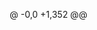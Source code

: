 @ -0,0 +1,352 @@
<!DOCTYPE html>
<html lang="en">
<head>
    <meta charset="UTF-8">
    <meta name="viewport" content="width=device-width, initial-scale=1.0">
    <title>URL to QR Code Generator</title>
    <style>
        * {
            margin: 0;
            padding: 0;
            box-sizing: border-box;
        }
        
        body {
            font-family: -apple-system, BlinkMacSystemFont, 'Segoe UI', Roboto, Oxygen, Ubuntu, Cantarell, sans-serif;
            background: linear-gradient(135deg, #667eea 0%, #764ba2 100%);
            min-height: 100vh;
            display: flex;
            align-items: center;
            justify-content: center;
            padding: 20px;
        }
        
        .container {
            background: rgba(255, 255, 255, 0.95);
            backdrop-filter: blur(10px);
            border-radius: 20px;
            padding: 40px;
            box-shadow: 0 20px 40px rgba(0, 0, 0, 0.1);
            max-width: 500px;
            width: 100%;
            text-align: center;
        }
        
        h1 {
            color: #333;
            margin-bottom: 30px;
            font-size: 2.2em;
            font-weight: 700;
        }
        
        .input-group {
            margin-bottom: 30px;
        }
        
        label {
            display: block;
            margin-bottom: 8px;
            font-weight: 600;
            color: #555;
            text-align: left;
        }
        
        input[type="url"] {
            width: 100%;
            padding: 15px;
            border: 2px solid #e0e0e0;
            border-radius: 12px;
            font-size: 16px;
            transition: all 0.3s ease;
            background: white;
        }
        
        input[type="url"]:focus {
            outline: none;
            border-color: #667eea;
            box-shadow: 0 0 0 3px rgba(102, 126, 234, 0.1);
        }
        
        button {
            background: linear-gradient(135deg, #667eea 0%, #764ba2 100%);
            color: white;
            border: none;
            padding: 15px 30px;
            border-radius: 12px;
            font-size: 16px;
            font-weight: 600;
            cursor: pointer;
            transition: all 0.3s ease;
            width: 100%;
        }
        
        button:hover {
            transform: translateY(-2px);
            box-shadow: 0 10px 20px rgba(102, 126, 234, 0.3);
        }
        
        button:active {
            transform: translateY(0);
        }
        
        .qr-output {
            margin-top: 30px;
            padding: 20px;
            background: white;
            border-radius: 12px;
            box-shadow: 0 5px 15px rgba(0, 0, 0, 0.1);
            display: none;
        }
        
        .qr-output.show {
            display: block;
            animation: fadeIn 0.5s ease;
        }
        
        @keyframes fadeIn {
            from { opacity: 0; transform: translateY(20px); }
            to { opacity: 1; transform: translateY(0); }
        }
        
        canvas {
            border: 1px solid #e0e0e0;
            border-radius: 8px;
        }
        
        .download-btn {
            margin-top: 15px;
            background: #28a745;
            font-size: 14px;
            padding: 10px 20px;
            width: auto;
            display: inline-block;
        }
        
        .download-btn:hover {
            background: #218838;
            box-shadow: 0 5px 15px rgba(40, 167, 69, 0.3);
        }
        
        .error {
            color: #dc3545;
            font-size: 14px;
            margin-top: 5px;
            text-align: left;
        }
        
        @media (max-width: 480px) {
            .container {
                padding: 30px 20px;
            }
            
            h1 {
                font-size: 1.8em;
            }
        }
    </style>
</head>
<body>
    <div class="container">
        <h1>🔗 QR Code Generator</h1>
        
        <form id="qrForm">
            <div class="input-group">
                <label for="urlInput">Enter URL:</label>
                <input 
                    type="url" 
                    id="urlInput" 
                    placeholder="https://example.com"
                    required
                >
                <div id="errorMessage" class="error"></div>
            </div>
            
            <button type="submit">Generate QR Code</button>
        </form>
        
        <div id="qrOutput" class="qr-output">
            <canvas id="qrCanvas"></canvas>
            <button id="downloadBtn" class="download-btn">Download QR Code</button>
        </div>
    </div>

    <script>
        const form = document.getElementById('qrForm');
        const urlInput = document.getElementById('urlInput');
        const errorMessage = document.getElementById('errorMessage');
        const qrOutput = document.getElementById('qrOutput');
        const qrCanvas = document.getElementById('qrCanvas');
        const downloadBtn = document.getElementById('downloadBtn');
        
        function isValidURL(string) {
            try {
                new URL(string);
                return true;
            } catch (_) {
                return false;
            }
        }
        
        function showError(message) {
            errorMessage.textContent = message;
            errorMessage.style.display = 'block';
        }
        
        function hideError() {
            errorMessage.textContent = '';
            errorMessage.style.display = 'none';
        }
        
        // Use Google Charts API to generate QR code
        function generateQRCode(url) {
            const size = '300x300';
            const qrUrl = `https://api.qrserver.com/v1/create-qr-code/?size=${size}&data=${encodeURIComponent(url)}`;
            
            // Create an image element
            const img = new Image();
            img.crossOrigin = 'anonymous';
            
            img.onload = function() {
                // Set canvas size
                qrCanvas.width = 300;
                qrCanvas.height = 300;
                
                // Draw the image on canvas
                const ctx = qrCanvas.getContext('2d');
                ctx.clearRect(0, 0, qrCanvas.width, qrCanvas.height);
                ctx.drawImage(img, 0, 0, 300, 300);
                
                hideError();
                qrOutput.classList.add('show');
            };
            
            img.onerror = function() {
                // Fallback: create a simple QR code pattern if API fails
                showError('QR code service unavailable. Using fallback method.');
                createFallbackQR(url);
            };
            
            img.src = qrUrl;
        }
        
        // Fallback QR code generator (very basic)
        function createFallbackQR(url) {
            qrCanvas.width = 300;
            qrCanvas.height = 300;
            const ctx = qrCanvas.getContext('2d');
            
            // Clear canvas
            ctx.fillStyle = '#ffffff';
            ctx.fillRect(0, 0, 300, 300);
            
            // Create a simple pattern - this is just a placeholder
            // In a real implementation, you'd need a full QR code algorithm
            ctx.fillStyle = '#000000';
            
            // Simple grid pattern as placeholder
            const cellSize = 10;
            const data = url.split('').map(char => char.charCodeAt(0));
            
            for (let i = 0; i < 25; i++) {
                for (let j = 0; j < 25; j++) {
                    const index = (i * 25 + j) % data.length;
                    if (data[index] % 2 === 0) {
                        ctx.fillRect(j * cellSize + 25, i * cellSize + 25, cellSize, cellSize);
                    }
                }
            }
            
            // Add corner markers
            ctx.fillRect(25, 25, 70, 70);
            ctx.fillStyle = '#ffffff';
            ctx.fillRect(35, 35, 50, 50);
            ctx.fillStyle = '#000000';
            ctx.fillRect(45, 45, 30, 30);
            
            qrOutput.classList.add('show');
        }
        
        function downloadQRCode() {
            const link = document.createElement('a');
            link.download = 'qrcode.png';
            link.href = qrCanvas.toDataURL('image/png');
            document.body.appendChild(link);
            link.click();
            document.body.removeChild(link);
        }
        
        form.addEventListener('submit', function(e) {
            e.preventDefault();
            
            const url = urlInput.value.trim();
            
            if (!url) {
                showError('Please enter a URL');
                return;
            }
            
            if (!isValidURL(url)) {
                showError('Please enter a valid URL (include http:// or https://)');
                return;
            }
            
            hideError();
            console.log('Generating QR code for:', url); // Debug log
            generateQRCode(url);
        });
        
        downloadBtn.addEventListener('click', downloadQRCode);
        
        // Clear error when user starts typing
        urlInput.addEventListener('input', function() {
            if (errorMessage.textContent) {
                hideError();
            }
        });
        
        // Auto-add https:// if protocol is missing
        urlInput.addEventListener('blur', function() {
            let value = this.value.trim();
            if (value && !value.match(/^https?:\/\//)) {
                this.value = 'https://' + value;
            }
        });
        
        // URL Query Parameter Support with proper separation
        function getUrlParameter(name) {
            const urlParams = new URLSearchParams(window.location.search);
            return urlParams.get(name);
        }
        
        function parseAppParameters() {
            const fullUrl = window.location.href;
            const questionMarkIndex = fullUrl.indexOf('?');
            
            if (questionMarkIndex === -1) {
                return { targetUrl: null, autoGenerate: false, imageOnly: false };
            }
            
            const queryString = fullUrl.substring(questionMarkIndex + 1);
            const urlParams = new URLSearchParams(queryString);
            
            // Get app control parameters first
            const autoGenerate = urlParams.get('auto') === 'true';
            const imageOnly = urlParams.get('image') === 'true';
            
            // For the URL parameter, we need to be more careful
            let targetUrl = urlParams.get('url');
            
            // If URL parameter is not properly encoded, try alternative parsing
            if (!targetUrl && queryString.includes('url=')) {
                // Find the url= parameter manually
                const urlParamStart = queryString.indexOf('url=') + 4;
                let urlParamEnd = queryString.length;
                
                // Look for the next parameter that belongs to the app (auto= or image=)
                const nextAutoIndex = queryString.indexOf('&auto=', urlParamStart);
                const nextImageIndex = queryString.indexOf('&image=', urlParamStart);
                
                if (nextAutoIndex !== -1 && nextImageIndex !== -1) {
                    urlParamEnd = Math.min(nextAutoIndex, nextImageIndex);
                } else if (nextAutoIndex !== -1) {
                    urlParamEnd = nextAutoIndex;
                } else if (nextImageIndex !== -1) {
                    urlParamEnd = nextImageIndex;
                }
                
                targetUrl = queryString.substring(urlParamStart, urlParamEnd);
                targetUrl = decodeURIComponent(targetUrl);
            } else if (targetUrl) {
                targetUrl = decodeURIComponent(targetUrl);
            }
            
            // Also check for 'link' parameter as alternative
            if (!targetUrl) {
                targetUrl = urlParams.get('link');
                if (targetUrl) {
                    targetUrl = decodeURIComponent(targetUrl);
                }
            }
            
            return {
                targetUrl,
                autoGenerate,
                imageOnly
            };
        }
        
        function initFromQueryParams() {
            const params = parseAppParameters();
            
            console.log('Parsed parameters:', params); // Debug log
            
            if (params.targetUrl) {
                urlInput.value = params.targetUrl;
                
                // Image-only mode for spreadsheet integration
                if (params.imageOnly) {
                    document.body.style.margin = '0';
                    document.body.style.padding = '0';
                    document.body.style.background = 'white';
                    
                    // Hide the UI, show only the QR code
                    const container = document.querySelector('.container');
                    container.style.display = 'none';
                    
                    // Create image-only container
                    const imageContainer = document.createElement('div');
                    imageContainer.style.textAlign = 'center';
                    imageContainer.style.padding = '10px';
                    document.body.appendChild(imageContainer);
                    
                    // Generate QR code and display as image
                    if (isValidURL(params.targetUrl)) {
                        generateQRImageOnly(params.targetUrl, imageContainer);
                    }
                    return;
                }
                
                // Auto-generate if auto=true parameter is present
                if (params.autoGenerate) {
                    // Small delay to ensure page is fully loaded
                    setTimeout(() => {
                        if (isValidURL(params.targetUrl)) {
                            generateQRCode(params.targetUrl);
                        }
                    }, 100);
                }
            }
        }
        
        // Generate QR code for image-only mode
        function generateQRImageOnly(url, container) {
            const size = '300x300';
            const qrUrl = `https://api.qrserver.com/v1/create-qr-code/?size=${size}&data=${encodeURIComponent(url)}`;
            
            const img = new Image();
            img.crossOrigin = 'anonymous';
            img.style.maxWidth = '100%';
            img.style.height = 'auto';
            
            img.onload = function() {
                container.appendChild(img);
            };
            
            img.onerror = function() {
                // Fallback: create canvas-based QR code
                const canvas = document.createElement('canvas');
                canvas.width = 300;
                canvas.height = 300;
                container.appendChild(canvas);
                createFallbackQROnCanvas(url, canvas);
            };
            
            img.src = qrUrl;
        }
        
        // Fallback QR generator for image-only mode
        function createFallbackQROnCanvas(url, canvas) {
            const ctx = canvas.getContext('2d');
            
            // Clear canvas
            ctx.fillStyle = '#ffffff';
            ctx.fillRect(0, 0, 300, 300);
            
            // Create a simple pattern
            ctx.fillStyle = '#000000';
            
            const cellSize = 10;
            const data = url.split('').map(char => char.charCodeAt(0));
            
            for (let i = 0; i < 25; i++) {
                for (let j = 0; j < 25; j++) {
                    const index = (i * 25 + j) % data.length;
                    if (data[index] % 2 === 0) {
                        ctx.fillRect(j * cellSize + 25, i * cellSize + 25, cellSize, cellSize);
                    }
                }
            }
            
            // Add corner markers
            ctx.fillRect(25, 25, 70, 70);
            ctx.fillStyle = '#ffffff';
            ctx.fillRect(35, 35, 50, 50);
            ctx.fillStyle = '#000000';
            ctx.fillRect(45, 45, 30, 30);
        }
        
        // Initialize from query parameters on page load
        window.addEventListener('load', initFromQueryParams);
        
        // Test button functionality on page load
        console.log('QR Code Generator loaded successfully');
        console.log('Usage examples:');
        console.log('- Simple URL: ?url=https://example.com');
        console.log('- URL with params: ?url=' + encodeURIComponent('https://example.com?id=123&name=test'));
        console.log('- Auto-generate: ?url=' + encodeURIComponent('https://example.com?id=123') + '&auto=true');
        console.log('- Image only: ?url=' + encodeURIComponent('https://example.com?param=value') + '&image=true');
        console.log('- Complex example: ?url=' + encodeURIComponent('https://mysite.com/page?user=john&category=sales&filter=active') + '&auto=true&image=true');
    </script>
</body>
</html>